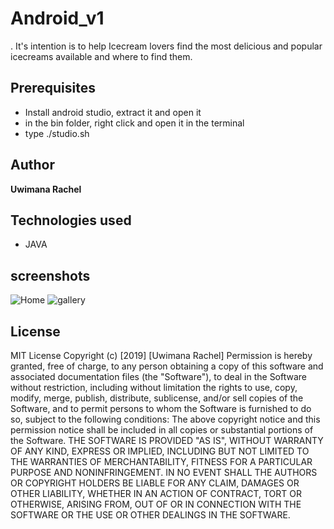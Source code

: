 # Android_v1
. It's intention is to help Icecream lovers find the most delicious and popular icecreams available and where to find them.
## Prerequisites
* Install android studio, extract it and open it
* in the bin folder, right click and open it in the terminal
* type ./studio.sh
## Author
**Uwimana Rachel**
## Technologies used
* JAVA
## screenshots
![Home](src/main/resources/drawable/)
![gallery](src/main/resources/drawable/)
## License
MIT License
Copyright (c) [2019] [Uwimana Rachel]
Permission is hereby granted, free of charge, to any person obtaining a copy of this software and associated documentation files (the "Software"), to deal in the Software without restriction, including without limitation the rights to use, copy, modify, merge, publish, distribute, sublicense, and/or sell copies of the Software, and to permit persons to whom the Software is furnished to do so, subject to the following conditions:
The above copyright notice and this permission notice shall be included in all copies or substantial portions of the Software.
THE SOFTWARE IS PROVIDED "AS IS", WITHOUT WARRANTY OF ANY KIND, EXPRESS OR IMPLIED, INCLUDING BUT NOT LIMITED TO THE WARRANTIES OF MERCHANTABILITY, FITNESS FOR A PARTICULAR PURPOSE AND NONINFRINGEMENT. IN NO EVENT SHALL THE AUTHORS OR COPYRIGHT HOLDERS BE LIABLE FOR ANY CLAIM, DAMAGES OR OTHER LIABILITY, WHETHER IN AN ACTION OF CONTRACT, TORT OR OTHERWISE, ARISING FROM, OUT OF OR IN CONNECTION WITH THE SOFTWARE OR THE USE OR OTHER DEALINGS IN THE SOFTWARE.
